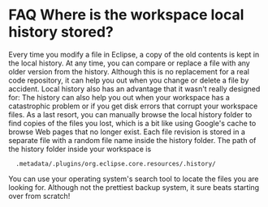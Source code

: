 

FAQ Where is the workspace local history stored?
================================================

Every time you modify a file in Eclipse, a copy of the old contents is kept in the local history. At any time, you can compare or replace a file with any older version from the history. Although this is no replacement for a real code repository, it can help you out when you change or delete a file by accident. Local history also has an advantage that it wasn't really designed for: The history can also help you out when your workspace has a catastrophic problem or if you get disk errors that corrupt your workspace files. As a last resort, you can manually browse the local history folder to find copies of the files you lost, which is a bit like using Google's cache to browse Web pages that no longer exist. Each file revision is stored in a separate file with a random file name inside the history folder. The path of the history folder inside your workspace is

      .metadata/.plugins/org.eclipse.core.resources/.history/

You can use your operating system's search tool to locate the files you are looking for. Although not the prettiest backup system, it sure beats starting over from scratch!


